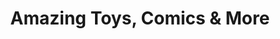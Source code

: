 ---
title: "Amazing Toys, Comics & More"
url: /zuerich/amazing-toys-comics-und-more/
shop: Spielzeug
---